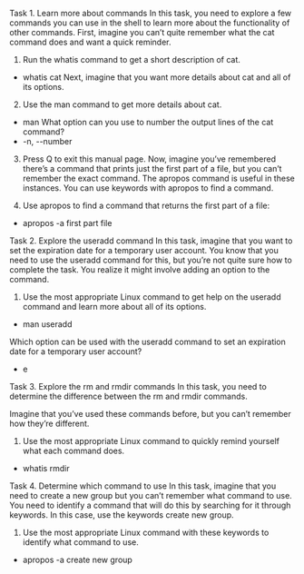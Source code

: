 Task 1. Learn more about commands
In this task, you need to explore a few commands you can use in the shell to learn more about the functionality of other commands.
First, imagine you can’t quite remember what the cat command does and want a quick reminder.
1. Run the whatis command to get a short description of cat.
- whatis cat
Next, imagine that you want more details about cat and all of its options.
2. Use the man command to get more details about cat.
- man
What option can you use to number the output lines of the cat command?
- -n, --number

3. Press Q to exit this manual page.
Now, imagine you’ve remembered there’s a command that prints just the first part of a file, but you can’t remember the exact command. The apropos command is useful in these instances. You can use keywords with apropos to find a command.

4. Use apropos to find a command that returns the first part of a file:
- apropos -a first part file

Task 2. Explore the useradd command
In this task, imagine that you want to set the expiration date for a temporary user account. You know that you need to use the useradd command for this, but you’re not quite sure how to complete the task. You realize it might involve adding an option to the command.

1. Use the most appropriate Linux command to get help on the useradd command and learn more about all of its options.
- man useradd

Which option can be used with the useradd command to set an expiration date for a temporary user account?
- e

Task 3. Explore the rm and rmdir commands
In this task, you need to determine the difference between the rm and rmdir commands.

Imagine that you’ve used these commands before, but you can’t remember how they’re different.

1. Use the most appropriate Linux command to quickly remind yourself what each command does.
- whatis rmdir

Task 4. Determine which command to use
In this task, imagine that you need to create a new group but you can’t remember what command to use. You need to identify a command that will do this by searching for it through keywords. In this case, use the keywords create new group.

1. Use the most appropriate Linux command with these keywords to identify what command to use.
- apropos -a create new group
